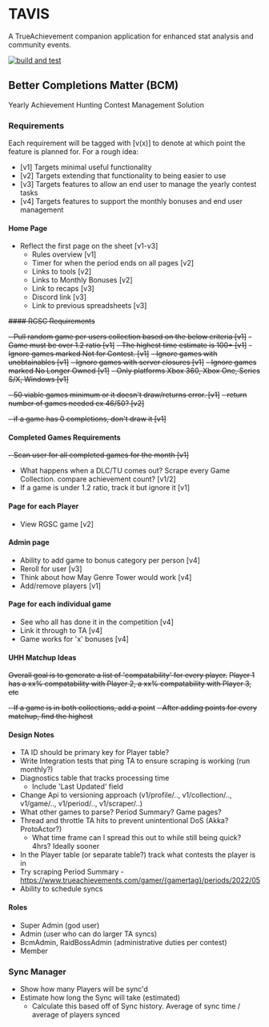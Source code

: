 # TAVIS

A TrueAchievement companion application for enhanced stat analysis and community events.

[![build and test](https://github.com/AndrewSGould/tavis/actions/workflows/main.yml/badge.svg)](https://github.com/AndrewSGould/tavis/actions/workflows/main.yml)

## Better Completions Matter (BCM)

Yearly Achievement Hunting Contest Management Solution

### Requirements

Each requirement will be tagged with [v(x)] to denote at which point the feature is planned for. For a rough idea:

- [v1] Targets minimal useful functionality
- [v2] Targets extending that functionality to being easier to use
- [v3] Targets features to allow an end user to manage the yearly contest tasks
- [v4] Targets features to support the monthly bonuses and end user management

#### Home Page

- Reflect the first page on the sheet [v1-v3]
  - Rules overview [v1]
  - Timer for when the period ends on all pages [v2]
  - Links to tools [v2]
  - Links to Monthly Bonuses [v2]
  - Link to recaps [v3]
  - Discord link [v3]
  - Link to previous spreadsheets [v3]

~~#### RGSC Requirements~~

~~- Pull random game per users collection based on the below criteria [v1]~~
  ~~- Game must be over 1.2 ratio [v1]~~
  ~~- The highest time estimate is 100+ [v1]~~
  ~~- Ignore games marked Not for Contest. [v1]~~
  ~~- Ignore games with unobtainables [v1]~~
  ~~- Ignore games with server closures [v1]~~
  ~~- Ignore games marked No Longer Owned [v1]~~
  ~~- Only platforms Xbox 360, Xbox One, Series S/X, Windows [v1]~~

  ~~- 50 viable games minimum or it doesn't draw/returns error. [v1]~~
    ~~- return number of games needed ex 46/50? [v2]~~

  ~~- if a game has 0 completions, don't draw it [v1]~~

#### Completed Games Requirements

~~- Scan user for all completed games for the month [v1]~~
- What happens when a DLC/TU comes out? Scrape every Game Collection. compare achievement count? [v1/2]
- If a game is under 1.2 ratio, track it but ignore it [v1]

#### Page for each Player

- View RGSC game [v2]

#### Admin page

- Ability to add game to bonus category per person [v4]
- Reroll for user [v3]
- Think about how May Genre Tower would work [v4]
- Add/remove players [v1]

#### Page for each individual game

- See who all has done it in the competition [v4]
- Link it through to TA [v4]
- Game works for 'x' bonuses [v4]

#### UHH Matchup Ideas

~~Overall goal is to generate a list of 'compatability' for every player.~~
~~Player 1 has a xx% compatability with Player 2, a xx% compatability with Player 3, etc~~

~~- If a game is in both collections, add a point~~
~~- After adding points for every matchup, find the highest~~

#### Design Notes

- TA ID should be primary key for Player table?
- Write Integration tests that ping TA to ensure scraping is working (run monthly?)
- Diagnostics table that tracks processing time
  - Include 'Last Updated' field
- Change Api to versioning approach (v1/profile/.., v1/collection/.., v1/game/.., v1/period/.., v1/scraper/..)
- What other games to parse? Period Summary? Game pages?
- Thread and throttle TA hits to prevent unintentional DoS (Akka? ProtoActor?)
  - What time frame can I spread this out to while still being quick? 4hrs? Ideally sooner
- In the Player table (or separate table?) track what contests the player is in
- Try scraping Period Summary - https://www.trueachievements.com/gamer/{gamertag}/periods/2022/05
- Ability to schedule syncs

#### Roles

- Super Admin (god user)
- Admin (user who can do larger TA syncs)
- BcmAdmin, RaidBossAdmin (administrative duties per contest)
- Member

### Sync Manager

- Show how many Players will be sync'd
- Estimate how long the Sync will take (estimated)
  - Calculate this based off of Sync history. Average of sync time / average of players synced
